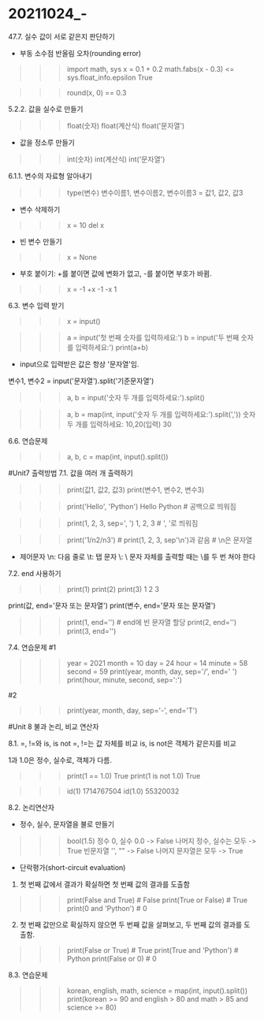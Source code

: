 # 20211024_-

47.7. 실수 값이 서로 같은지 판단하기
  - 부동 소수점 반올림 오차(rounding error)
  
  >>> import math, sys
  >>> x = 0.1 + 0.2
  >>> math.fabs(x - 0.3) <= sys.float_info.epsilon
  True
  
  >>> round(x, 0) == 0.3


5.2.2. 값을 실수로 만들기
  >>> float(숫자)
  >>> float(계산식)
  >>> float('문자열')
  
  * 값을 정소루 만들기
  >>> int(숫자)
  >>> int(계산식)
  >>> int('문자열')
  
  6.1.1. 변수의 자료형 알아내기
  >>> type(변수)
  >>> 변수이름1, 변수이름2, 변수이름3 = 값1, 값2, 값3
  
  * 변수 삭제하기
  >>> x = 10
  >>> del x
  
  * 빈 변수 만들기
  >>> x = None
  
  * 부호 붙이기: +를 붙이면 값에 변화가 없고, -를 붙이면 부호가 바뀜.
  >>> x = -1
  >>> +x
  -1
  >>> -x
  1
  
6.3. 변수 입력 받기
 >>> x = input()
 
 >>> a = input('첫 번째 숫자를 입력하세요:')
 >>> b = input('두 번째 숫자를 입력하세요:')
 >>> print(a+b)
 
 * input으로 입력받은 값은 항상 '문자열'임. 

변수1, 변수2 = input('문자열').split('기준문자열')
>>> a, b = input('숫자 두 개를 입력하세요:').split()

>>> a, b = map(int, input('숫자 두 개를 입력하세요:').split(','))
숫자 두 개를 입력하세요: 10,20(입력)
30

6.6. 연습문제
  >>> a, b, c = map(int, input().split())

#Unit7 출력방법
7.1. 값을 여러 개 출력하기
  >>> print(값1, 값2, 값3)
  >>> print(변수1, 변수2, 변수3)

  >>> print('Hello', 'Python')
  Hello Python  # 공백으로 띄워짐
  
  >>> print(1, 2, 3, sep=', ')
  1, 2, 3       # ', '로 띄워짐
  
  >>> print('1/n2/n3')    # print(1, 2, 3, sep'\n')과 같음 
                          # \n은 문자열
                          
* 제어문자
  \n: 다음 줄로
  \t: 탭 문자
  \\: \ 문자 자체를 출력할 때는 \를 두 번 쳐야 한다

7.2. end 사용하기
  >>> print(1)
  >>> print(2)
  >>> print(3)
  1
  2
  3
  
  print(값, end='문자 또는 문자열')
  print(변수, end='문자 또는 문자열')
  
  >>> print(1, end='')    # end에 빈 문자열 할당
  >>> print(2, end='')
  >>> print(3, end='')

7.4. 연습문제
#1
  >>> year = 2021
  >>> month = 10
  >>> day = 24
  >>> hour = 14
  >>> minute = 58
  >>> second = 59
  >>> print(year, month, day, sep='/', end=' ')
  >>> print(hour, minute, second, sep=':')

#2
  >>> print(year, month, day, sep='-', end='T')


#Unit 8 불과 논리, 비교 연산자

8.1. =, !=와 is, is not
=, !=는 값 자체를 비교
is, is not은 객체가 같은지를 비교

1과 1.0은 정수, 실수로, 객체가 다름. 
  >>> print(1 == 1.0)
  True
  >>> print(1 is not 1.0)
  True
  
  >>> id(1)
  1714767504
  >>> id(1.0)
  55320032
  
8.2. 논리연산자
  * 정수, 실수, 문자열을 불로 만들기
  >>> bool(1.5)
  정수 0, 실수 0.0 -> False
  나머지 정수, 실수는 모두 -> True
  빈문자열 '', "" -> False
  나머지 문자열은 모두 -> True
  
  * 단락평가(short-circuit evaluation)
  1) 첫 번째 값에서 결과가 확실하면 첫 번째 값의 결과를 도출함
  >>> print(False and True)     # False
  >>> print(True or False)      # True
  >>> print(0 and 'Python')     # 0
  
  2) 첫 번째 값만으로 확실하지 않으면 두 번째 값을 살펴보고, 두 번째 값의 결과를 도출함.
  >>> print(False or True)        # True
  >>> print(True and 'Python')    # Python
  >>> print(False or 0)           # 0

8.3. 연습문제
>>> korean, english, math, science = map(int, input().split())
  >>> print(korean >= 90 and english > 80 and math > 85 and science >= 80)
